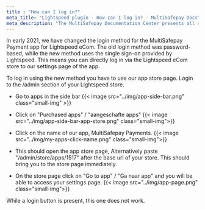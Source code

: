 ```yaml
---
title : "How can I log in?"
meta_title: "Lightspeed plugin - How can I log in? - MultiSafepay Docs"
meta_description: "The MultiSafepay Documentation Center presents all relevant information about our Plugins and API. You can also find support pages for payment methods, tools and general questions as well as the contact details of our Support and Integration Teams."
---
```


In early 2021, we have changed the login method for the MultiSafepay Payment app for Lightspeed eCom. The old login method was password-based, while the new method uses the single sign-on provided by Lightspeed. This means you can directly log in via the Lightspeed eCom store to our settings page of the app.

To log in using the new method you have to use our app store page. Login to the /admin section of your Lightspeed store. 

- Go to apps in the side bar 
{{< image src="../img/app-side-bar.png" class="small-img" >}}

- Click on "Purchased apps" / "aangeschafte apps"
{{< image src="../img/app-side-bar-app-store.png" class="small-img">}}

- Click on the name of our app, MultiSafepay Payments. 
{{< image src="../img/my-apps-click-name.png" class="small-img">}}

- This should open the app store page, Alternatively paste "/admin/store/apps/1517" after the base url of your store. This should bring you to the store page immediately.
- On the store page click on "Go to app" / "Ga naar app" and you will be able to access your settings page.
{{< image src="../img/app-page.png" class="small-img">}}


While a login button is present, this one does not work.
